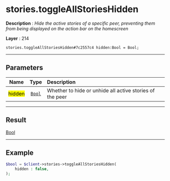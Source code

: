 # stories.toggleAllStoriesHidden

**Description** : *Hide the active stories of a specific peer, preventing them from being displayed on the action bar on the homescreen*

**Layer** : 214

```tl
stories.toggleAllStoriesHidden#7c2557c4 hidden:Bool = Bool;
```

---

## Parameters

| Name | Type | Description |
| :---: | :---: | :--- |
| <mark>hidden</mark> | [`Bool`](type/Bool) | Whether to hide or unhide all active stories of the peer |

---

## Result

[Bool](type/Bool)

---

## Example

```php
$bool = $client->stories->toggleAllStoriesHidden(
	hidden : false,
);
```